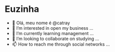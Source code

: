 # Euzinha
- 👋 Olá, meu nome é @catray
- 👀 I’m interested in open my business ...
- 🌱 I’m currently learning management ...
- 💞️ I’m looking to collaborate on studying ...
- 📫 How to reach me through social networks ...

<!---
catray1206/catray1206 is a ✨ special ✨ repository because its `README.md` (this file) appears on your GitHub profile.                              
You can click the Preview link to take a look at your changes.
--->
